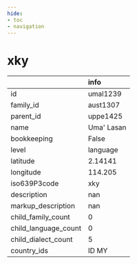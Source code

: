 ```yaml
---
hide:
- toc
- navigation
---
```

# xky
|                      | info       |
|:---------------------|:-----------|
| id                   | umal1239   |
| family_id            | aust1307   |
| parent_id            | uppe1425   |
| name                 | Uma' Lasan |
| bookkeeping          | False      |
| level                | language   |
| latitude             | 2.14141    |
| longitude            | 114.205    |
| iso639P3code         | xky        |
| description          | nan        |
| markup_description   | nan        |
| child_family_count   | 0          |
| child_language_count | 0          |
| child_dialect_count  | 5          |
| country_ids          | ID MY      |